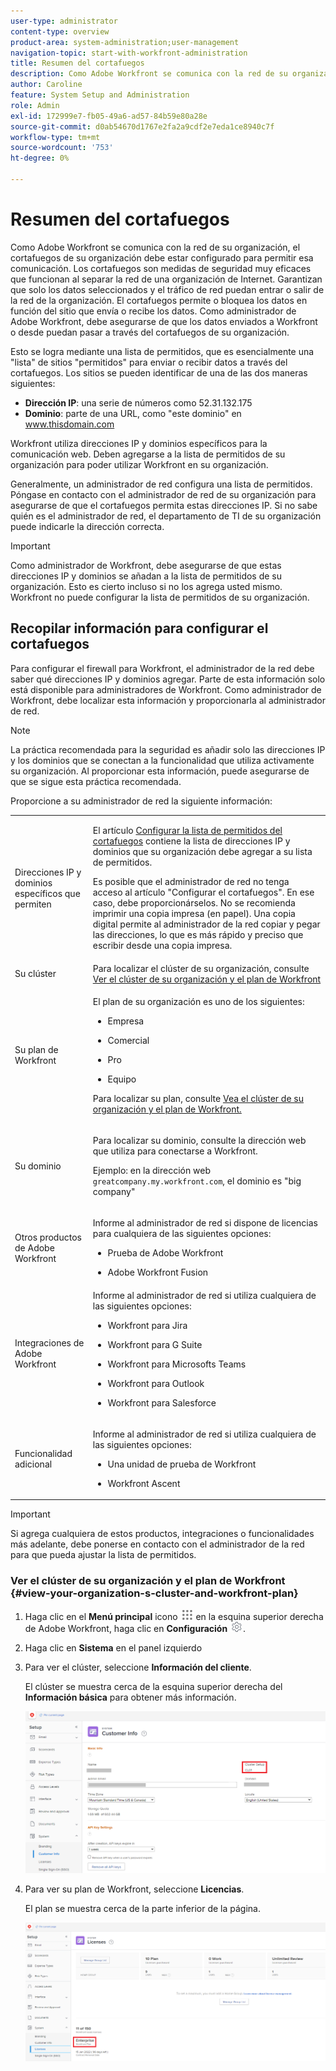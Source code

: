 ```yaml
---
user-type: administrator
content-type: overview
product-area: system-administration;user-management
navigation-topic: start-with-workfront-administration
title: Resumen del cortafuegos
description: Como Adobe Workfront se comunica con la red de su organización, el cortafuegos de su organización debe estar configurado para permitir esa comunicación. Los cortafuegos son medidas de seguridad muy eficaces que funcionan al separar la red de una organización de Internet. Garantizan que solo los datos seleccionados y el tráfico de red puedan entrar o salir de la red de la organización. El cortafuegos permite o bloquea los datos en función del sitio que envía o recibe los datos. Como administrador de Adobe Workfront, debe asegurarse de que los datos enviados a Workfront o desde puedan pasar a través del cortafuegos de su organización.
author: Caroline
feature: System Setup and Administration
role: Admin
exl-id: 172999e7-fb05-49a6-ad57-84b59e80a28e
source-git-commit: d0ab54670d1767e2fa2a9cdf2e7eda1ce8940c7f
workflow-type: tm+mt
source-wordcount: '753'
ht-degree: 0%

---
```


# Resumen del cortafuegos

Como Adobe Workfront se comunica con la red de su organización, el cortafuegos de su organización debe estar configurado para permitir esa comunicación. Los cortafuegos son medidas de seguridad muy eficaces que funcionan al separar la red de una organización de Internet. Garantizan que solo los datos seleccionados y el tráfico de red puedan entrar o salir de la red de la organización. El cortafuegos permite o bloquea los datos en función del sitio que envía o recibe los datos. Como administrador de Adobe Workfront, debe asegurarse de que los datos enviados a Workfront o desde puedan pasar a través del cortafuegos de su organización.

Esto se logra mediante una lista de permitidos, que es esencialmente una &quot;lista&quot; de sitios &quot;permitidos&quot; para enviar o recibir datos a través del cortafuegos. Los sitios se pueden identificar de una de las dos maneras siguientes:

* **Dirección IP**: una serie de números como 52.31.132.175
* **Dominio**: parte de una URL, como &quot;este dominio&quot; en www.thisdomain.com

Workfront utiliza direcciones IP y dominios específicos para la comunicación web. Deben agregarse a la lista de permitidos de su organización para poder utilizar Workfront en su organización.

Generalmente, un administrador de red configura una lista de permitidos. Póngase en contacto con el administrador de red de su organización para asegurarse de que el cortafuegos permita estas direcciones IP. Si no sabe quién es el administrador de red, el departamento de TI de su organización puede indicarle la dirección correcta.

>[!IMPORTANT]
>
>Como administrador de Workfront, debe asegurarse de que estas direcciones IP y dominios se añadan a la lista de permitidos de su organización. Esto es cierto incluso si no los agrega usted mismo. Workfront no puede configurar la lista de permitidos de su organización.

## Recopilar información para configurar el cortafuegos

Para configurar el firewall para Workfront, el administrador de la red debe saber qué direcciones IP y dominios agregar. Parte de esta información solo está disponible para administradores de Workfront. Como administrador de Workfront, debe localizar esta información y proporcionarla al administrador de red.

>[!NOTE]
>
>La práctica recomendada para la seguridad es añadir solo las direcciones IP y los dominios que se conectan a la funcionalidad que utiliza activamente su organización. Al proporcionar esta información, puede asegurarse de que se sigue esta práctica recomendada.

Proporcione a su administrador de red la siguiente información:

<table style="table-layout:auto"> 
 <col> 
 <col> 
 <tbody> 
  <tr> 
   <td role="rowheader">Direcciones IP y dominios específicos que permiten</td> 
   <td> <p>El artículo <a href="../../administration-and-setup/get-started-wf-administration/configure-your-firewall.md" class="MCXref xref">Configurar la lista de permitidos del cortafuegos</a> contiene la lista de direcciones IP y dominios que su organización debe agregar a su lista de permitidos. </p> <p>Es posible que el administrador de red no tenga acceso al artículo "Configurar el cortafuegos". En ese caso, debe proporcionárselos. No se recomienda imprimir una copia impresa (en papel). Una copia digital permite al administrador de la red copiar y pegar las direcciones, lo que es más rápido y preciso que escribir desde una copia impresa.</p> </td> 
  </tr> 
  <tr> 
   <td role="rowheader">Su clúster</td> 
   <td>Para localizar el clúster de su organización, consulte <a href="#view-your-organization-s-cluster-and-workfront-plan" class="MCXref xref">Ver el clúster de su organización y el plan de Workfront</a></td> 
  </tr> 
  <tr> 
   <td role="rowheader">Su plan de Workfront</td> 
   <td> <p>El plan de su organización es uno de los siguientes:</p> 
    <ul> 
     <li> <p>Empresa </p> </li> 
     <li> <p>Comercial </p> </li> 
     <li> <p>Pro </p> </li> 
     <li> <p>Equipo </p> </li> 
    </ul> <p>Para localizar su plan, consulte <a href="#view-your-organization-s-cluster-and-workfront-plan" class="MCXref xref">Vea el clúster de su organización y el plan de Workfront.</a></p> </td> 
  </tr> 
  <tr> 
   <td role="rowheader">Su dominio</td> 
   <td> <p>Para localizar su dominio, consulte la dirección web que utiliza para conectarse a Workfront.</p> <p>Ejemplo: en la dirección web <code>greatcompany.my.workfront.com</code>, el dominio es "big company"</p> </td> 
  </tr> 
  <tr> 
   <td role="rowheader">Otros productos de Adobe Workfront</td> 
   <td> <p>Informe al administrador de red si dispone de licencias para cualquiera de las siguientes opciones:</p> 
    <ul> 
     <li> <p>Prueba de Adobe Workfront</p> </li> 
     <li> <p>Adobe Workfront Fusion </p> </li> 
    </ul> </td> 
  </tr> 
  <tr> 
   <td role="rowheader">Integraciones de Adobe Workfront</td> 
   <td>Informe al administrador de red si utiliza cualquiera de las siguientes opciones:
    <ul>
     <li><p><p>Workfront para Jira</p></p></li>
     <li><p>Workfront para G Suite</p></li>
     <li><p>Workfront para Microsofts Teams</p></li>
     <li><p>Workfront para Outlook</p></li>
     <li><p>Workfront para Salesforce</p></li>
    </ul></td> 
  </tr> 
  <tr> 
   <td role="rowheader">Funcionalidad adicional</td> 
   <td> <p>Informe al administrador de red si utiliza cualquiera de las siguientes opciones:</p> 
    <ul> 
     <li> <p>Una unidad de prueba de Workfront</p> </li> 
     <li> <p>Workfront Ascent</p> </li> 
    </ul> </td> 
  </tr> 
 </tbody> 
</table>

>[!IMPORTANT]
>
>Si agrega cualquiera de estos productos, integraciones o funcionalidades más adelante, debe ponerse en contacto con el administrador de la red para que pueda ajustar la lista de permitidos.

### Ver el clúster de su organización y el plan de Workfront {#view-your-organization-s-cluster-and-workfront-plan}

1. Haga clic en el **Menú principal** icono ![](assets/main-menu-icon.png) en la esquina superior derecha de Adobe Workfront, haga clic en **Configuración** ![](assets/gear-icon-settings.png).

1. Haga clic en **Sistema** en el panel izquierdo
1. Para ver el clúster, seleccione **Información del cliente**.

   El clúster se muestra cerca de la esquina superior derecha del **Información básica** para obtener más información.

   ![](assets/locate-cluster.png)

1. Para ver su plan de Workfront, seleccione **Licencias**.

   El plan se muestra cerca de la parte inferior de la página.

   ![](assets/locate-plan.png)
